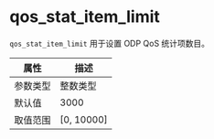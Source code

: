# qos_stat_item_limit

`qos_stat_item_limit` 用于设置 ODP QoS 统计项数目。

|  属性    | 描述     |
|----------|---------|
| 参数类型 |   整数类型      |
| 默认值   | 3000     |
| 取值范围 | [0, 10000]  |
